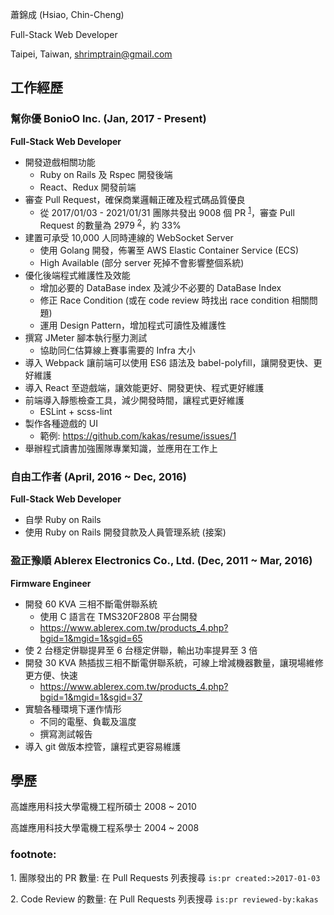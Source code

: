 蕭錦成 (Hsiao, Chin-Cheng)

Full-Stack Web Developer

Taipei, Taiwan, shrimptrain@gmail.com

## 工作經歷

### 幫你優 BonioO Inc. (Jan, 2017 - Present)

**Full-Stack Web Developer**

- 開發遊戲相關功能
   - Ruby on Rails 及 Rspec 開發後端
   - React、Redux 開發前端
- 審查 Pull Request，確保商業邏輯正確及程式碼品質優良
   -  從 2017/01/03 - 2021/01/31 團隊共發出 9008 個 PR <sup>[1](#foot-note-1)</sup>，審查 Pull Request 的數量為 2979 <sup>[2](#foot-note-2)</sup>，約 33%
- 建置可承受 10,000 人同時連線的 WebSocket Server
   - 使用 Golang 開發，佈署至 AWS Elastic Container Service (ECS)
   - High Available (部分 server 死掉不會影響整個系統)
- 優化後端程式維護性及效能
   - 增加必要的 DataBase index 及減少不必要的 DataBase Index
   - 修正 Race Condition (或在 code review 時找出 race condition 相關問題)
   - 運用 Design Pattern，增加程式可讀性及維護性
- 撰寫 JMeter 腳本執行壓力測試
   - 協助同仁估算線上賽事需要的 Infra 大小
- 導入 Webpack 讓前端可以使用 ES6 語法及 babel-polyfill，讓開發更快、更好維護
- 導入 React 至遊戲端，讓效能更好、開發更快、程式更好維護
- 前端導入靜態檢查工具，減少開發時間，讓程式更好維護
   - ESLint + scss-lint
- 製作各種遊戲的 UI
   - 範例: https://github.com/kakas/resume/issues/1
- 舉辦程式讀書加強團隊專業知識，並應用在工作上

### 自由工作者 (April, 2016 ~ Dec, 2016)

**Full-Stack Web Developer**

- 自學 Ruby on Rails
- 使用 Ruby on Rails 開發貸款及人員管理系統 (接案)

### 盈正豫順 Ablerex Electronics Co., Ltd. (Dec, 2011 ~ Mar, 2016)

**Firmware Engineer**

- 開發 60 KVA 三相不斷電併聯系統
   - 使用 C 語言在 TMS320F2808 平台開發
   - https://www.ablerex.com.tw/products_4.php?bgid=1&mgid=1&sgid=65
- 使 2 台穩定併聯提昇至 6 台穩定併聯，輸出功率提昇至 3 倍
- 開發 30 KVA 熱插拔三相不斷電併聯系統，可線上增減機器數量，讓現場維修更方便、快速
   - https://www.ablerex.com.tw/products_4.php?bgid=1&mgid=1&sgid=37
- 實驗各種環境下運作情形
   - 不同的電壓、負載及溫度
   - 撰寫測試報告
- 導入 git 做版本控管，讓程式更容易維護

## 學歷

高雄應用科技大學電機工程所碩士 2008 ~ 2010

高雄應用科技大學電機工程系學士 2004 ~ 2008

### footnote:

<a name="foot-note-1">1. 團隊發出的 PR 數量</a>: 在 Pull Requests 列表搜尋 `is:pr created:>2017-01-03`

<a name="foot-note-2">2. Code Review 的數量</a>: 在 Pull Requests 列表搜尋 `is:pr reviewed-by:kakas`
